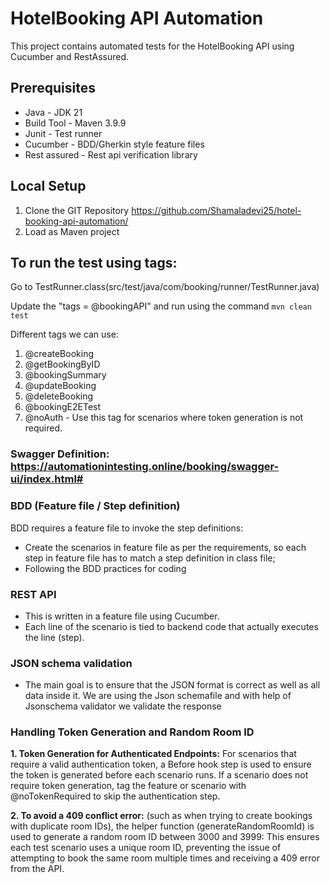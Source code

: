 # HotelBooking API Automation

This project contains automated tests for the HotelBooking API using Cucumber and RestAssured.

## Prerequisites

- Java - JDK 21
- Build Tool - Maven 3.9.9
- Junit - Test runner
- Cucumber - BDD/Gherkin style feature files
- Rest assured - Rest api verification library

## Local Setup

1. Clone the GIT Repository https://github.com/Shamaladevi25/hotel-booking-api-automation/
2. Load as Maven project

## To run the test using tags:

Go to TestRunner.class(src/test/java/com/booking/runner/TestRunner.java)

Update the "tags = @bookingAPI" and run using the command `mvn clean test`

Different tags we can use:

1. @createBooking
2. @getBookingByID
3. @bookingSummary
4. @updateBooking
5. @deleteBooking
6. @bookingE2ETest
7. @noAuth - Use this tag for scenarios where token generation is not required.

### Swagger Definition: https://automationintesting.online/booking/swagger-ui/index.html#

### BDD (Feature file / Step definition)

BDD requires a feature file to invoke the step definitions:

- Create the scenarios in feature file as per the requirements, so each step in feature file has to match a step
  definition in class file;
- Following the BDD practices for coding

### REST API

- This is written in a feature file using Cucumber.
- Each line of the scenario is tied to backend code that actually executes the line (step).

### JSON schema validation

- The main goal is to ensure that the JSON format is correct as well as all data inside it. We are using the Json
  schemafile and with help of Jsonschema validator we validate the response

### Handling Token Generation and Random Room ID
**1. Token Generation for Authenticated Endpoints:**
         For scenarios that require a valid authentication token, a Before hook step is used to ensure the token
     is generated before each scenario runs.
         If a scenario does not require token generation, tag the feature or scenario with @noTokenRequired to skip the
     authentication step.

**2. To avoid a 409 conflict error:** (such as when trying to create bookings with duplicate room IDs), the helper
function (generateRandomRoomId) is used to generate a random room ID between 3000 and 3999:
This ensures each test scenario uses a unique room ID, preventing the issue of attempting to book the same room multiple
times and receiving a 409 error from the API.
